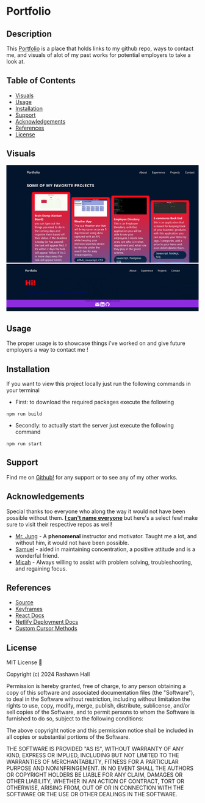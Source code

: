 # Portfolio

## Description 
This [Portfolio](https://main--boysfirstfolio.netlify.app/) is a place that holds links to my github repo, ways to contact me, and visuals of alot of my past works for potential employers to take a look at.

## Table of Contents

- [Visuals](#visuals)
- [Usage](#usage)
- [Installation](#installation)
- [Support](#support)
- [Acknowledgements](#acknowledgements)
- [References](#references)
- [License](#license)

## Visuals
 ![Screenshot](./assets/misc-images/Visual1.png)
![Screenshot](./assets/misc-images/Visual2.png)

## Usage
The proper usage is to showcase things i've worked on and give future employers a way to contact me !

## Installation
If you want to view this project locally just run the following commands in your terminal
- First: to download the required packages execute the following
```
npm run build
```
- Secondly: to actually start the server just execute the following command 
```
npm run start
```

## Support
Find me on [Github!](https://github.com/TheR16H) for any support or to see any of my other works.

## Acknowledgements
Special thanks too everyone who along the way it would not have been possible without them. <u><b>I can't name everyone</b></u> but here's a select few! make sure to visit their respective repos as well! 
- [Mr. Jung](https://github.com/juhuyoon) - A <b>phenomenal</b> instructor and motivator. Taught me a lot, and without him, it would not have been possible.
- [Samuel](https://github.com/swlodawski) - aided in maintaining concentration, a positive attitude and is a wonderful friend. 
- [Micah](https://github.com/Kalink52) - Always willing to assist with problem solving, troubleshooting, and regaining focus.


## References
- [Source](https://github.com/TheR16H) 
- [Keyframes](https://developer.mozilla.org/en-US/docs/Web/API/Web_Animations_API/Keyframe_Formats)
- [React Docs](https://react.dev/)
- [Netlify Deployment Docs](https://docs.netlify.com/site-deploys/overview/)
- [Custom Cursor Methods](https://www.freecodecamp.org/news/how-to-make-a-custom-mouse-cursor-with-css-and-javascript/)

## License
MIT License 🔔

Copyright (c) 2024 Rashawn Hall

Permission is hereby granted, free of charge, to any person obtaining a copy
of this software and associated documentation files (the "Software"), to deal
in the Software without restriction, including without limitation the rights
to use, copy, modify, merge, publish, distribute, sublicense, and/or sell
copies of the Software, and to permit persons to whom the Software is
furnished to do so, subject to the following conditions:

The above copyright notice and this permission notice shall be included in all
copies or substantial portions of the Software.

THE SOFTWARE IS PROVIDED "AS IS", WITHOUT WARRANTY OF ANY KIND, EXPRESS OR
IMPLIED, INCLUDING BUT NOT LIMITED TO THE WARRANTIES OF MERCHANTABILITY,
FITNESS FOR A PARTICULAR PURPOSE AND NONINFRINGEMENT. IN NO EVENT SHALL THE
AUTHORS OR COPYRIGHT HOLDERS BE LIABLE FOR ANY CLAIM, DAMAGES OR OTHER
LIABILITY, WHETHER IN AN ACTION OF CONTRACT, TORT OR OTHERWISE, ARISING FROM,
OUT OF OR IN CONNECTION WITH THE SOFTWARE OR THE USE OR OTHER DEALINGS IN THE
SOFTWARE.